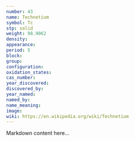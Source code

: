 ```yaml
---
number: 43
name: Technetium
symbol: Tc
stp: solid
weight: 98.9062
density:
appearance:
period: 5
block:
group:
configuration:
oxidation_states:
cas_number:
year_discovered:
discovered_by:
year_named:
named_by:
name_meaning:
image:
wiki: https://en.wikipedia.org/wiki/Technetium
---
```


Markdown content here...

